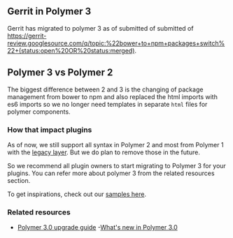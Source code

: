 ## Gerrit in Polymer 3

Gerrit has migrated to polymer 3 as of submitted of submitted of https://gerrit-review.googlesource.com/q/topic:%22bower+to+npm+packages+switch%22+(status:open%20OR%20status:merged).

## Polymer 3 vs Polymer 2

The biggest difference between 2 and 3 is the changing of package management from bower to npm and also replaced the html imports with es6 imports so we no longer need templates in separate `html` files for polymer components.

### How that impact plugins

As of now, we still support all syntax in Polymer 2 and most from Polymer 1 with the [legacy layer](https://polymer-library.polymer-project.org/3.0/docs/devguide/legacy-elements). But we do plan to remove those in the future.

So we recommend all plugin owners to start migrating to Polymer 3 for your plugins. You can refer more about polymer 3 from the related resources section.

To get inspirations, check out our [samples here](https://gerrit.googlesource.com/gerrit/+/master/polygerrit-ui/app/samples).

### Related resources

- [Polymer 3.0 upgrade guide](https://polymer-library.polymer-project.org/3.0/docs/upgrade)
-[What's new in Polymer 3.0](https://polymer-library.polymer-project.org/3.0/docs/about_30)